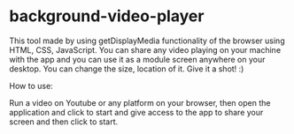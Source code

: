 # background-video-player
This tool made by using getDisplayMedia functionality of the browser using HTML, CSS, JavaScript. You can share any video playing on your machine with the app and you can use it as a module screen anywhere on your desktop. You can change the size, location of it. Give it a shot! :) 

How to use: 

Run a video on Youtube or any platform on your browser, then open the application and click to start and give access to the app to share your screen and then click to start. 

